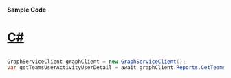 #### Sample Code
# [C#](#tab/Csharp)

```C#

GraphServiceClient graphClient = new GraphServiceClient();
var getTeamsUserActivityUserDetail = await graphClient.Reports.GetTeamsUserActivityUserDetail.Request().GetAsync();

```